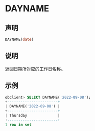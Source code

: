 # DAYNAME

## 声明

```sql
DAYNAME(date)
```

## 说明

返回日期所对应的工作日名称。

## 示例
```sql
obclient> SELECT DAYNAME('2022-09-08');
+-----------------------+
| DAYNAME('2022-09-08') |
+-----------------------+
| Thursday              |
+-----------------------+
1 row in set
```